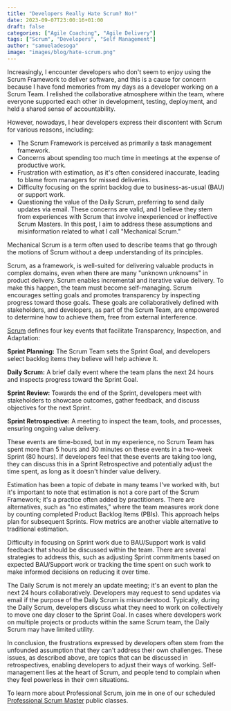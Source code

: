 ```yaml
---
title: "Developers Really Hate Scrum? No!"
date: 2023-09-07T23:00:16+01:00
draft: false
categories: ["Agile Coaching", "Agile Delivery"]
tags: ["Scrum", "Developers", "Self Management"]
author: "samueladesoga"
image: "images/blog/hate-scrum.png"
---
```


Increasingly, I encounter developers who don't seem to enjoy using the Scrum Framework to deliver software, and this is a cause for concern because I have fond memories from my days as a developer working on a Scrum Team. I relished the collaborative atmosphere within the team, where everyone supported each other in development, testing, deployment, and held a shared sense of accountability.

However, nowadays, I hear developers express their discontent with Scrum for various reasons, including:

* The Scrum Framework is perceived as primarily a task management framework.
* Concerns about spending too much time in meetings at the expense of productive work.
* Frustration with estimation, as it's often considered inaccurate, leading to blame from managers for missed deliveries.
* Difficulty focusing on the sprint backlog due to business-as-usual (BAU) or support work.
* Questioning the value of the Daily Scrum, preferring to send daily updates via email.
These concerns are valid, and I believe they stem from experiences with Scrum that involve inexperienced or ineffective Scrum Masters. In this post, I aim to address these assumptions and misinformation related to what I call "Mechanical Scrum."

Mechanical Scrum is a term often used to describe teams that go through the motions of Scrum without a deep understanding of its principles.

Scrum, as a framework, is well-suited for delivering valuable products in complex domains, even when there are many "unknown unknowns" in product delivery. Scrum enables incremental and iterative value delivery. To make this happen, the team must become self-managing. Scrum encourages setting goals and promotes transparency by inspecting progress toward those goals. These goals are collaboratively defined with stakeholders, and developers, as part of the Scrum Team, are empowered to determine how to achieve them, free from external interference.

[Scrum](https://scrumguides.org/scrum-guide.html#scrum-events) defines four key events that facilitate Transparency, Inspection, and Adaptation:

**Sprint Planning:** The Scrum Team sets the Sprint Goal, and developers select backlog items they believe will help achieve it.

**Daily Scrum:** A brief daily event where the team plans the next 24 hours and inspects progress toward the Sprint Goal.

**Sprint Review:** Towards the end of the Sprint, developers meet with stakeholders to showcase outcomes, gather feedback, and discuss objectives for the next Sprint.

**Sprint Retrospective:** A meeting to inspect the team, tools, and processes, ensuring ongoing value delivery.


These events are time-boxed, but in my experience, no Scrum Team has spent more than 5 hours and 30 minutes on these events in a two-week Sprint (80 hours). If developers feel that these events are taking too long, they can discuss this in a Sprint Retrospective and potentially adjust the time spent, as long as it doesn't hinder value delivery.

Estimation has been a topic of debate in many teams I've worked with, but it's important to note that estimation is not a core part of the Scrum Framework; it's a practice often added by practitioners. There are alternatives, such as "no estimates," where the team measures work done by counting completed Product Backlog Items (PBIs). This approach helps plan for subsequent Sprints. Flow metrics are another viable alternative to traditional estimation.

Difficulty in focusing on Sprint work due to BAU/Support work is valid feedback that should be discussed within the team. There are several strategies to address this, such as adjusting Sprint commitments based on expected BAU/Support work or tracking the time spent on such work to make informed decisions on reducing it over time.

The Daily Scrum is not merely an update meeting; it's an event to plan the next 24 hours collaboratively. Developers may request to send updates via email if the purpose of the Daily Scrum is misunderstood. Typically, during the Daily Scrum, developers discuss what they need to work on collectively to move one day closer to the Sprint Goal. In cases where developers work on multiple projects or products within the same Scrum team, the Daily Scrum may have limited utility.

In conclusion, the frustrations expressed by developers often stem from the unfounded assumption that they can't address their own challenges. These issues, as described above, are topics that can be discussed in retrospectives, enabling developers to adjust their ways of working. Self-management lies at the heart of Scrum, and people tend to complain when they feel powerless in their own situations.


To learn more about Professional Scrum, join me in one of our scheduled [Professional Scrum Master](https://www.valuehut.co/services/training/professional-scrum-master) public classes.

